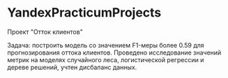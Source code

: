 # YandexPracticumProjects
 
Проект "Отток клиентов"

Задача: построить модель со значением F1-меры более 0.59 для прогнозирования оттока клиентов. 
Проведено исследование значений метрик на моделях случайного леса, логистической регрессии и дереве решений, учтен дисбаланс данных.